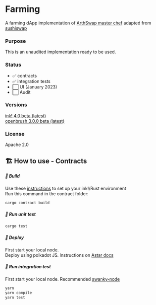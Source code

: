 # Farming
A farming dApp implementation of [ArthSwap master chef](https://github.com/ArthSwap/ArthSwap-MasterChef) adapted from
[sushiswap](https://github.com/sushiswap/sushiswap/blob/archieve/canary/contracts/MasterChefV2.sol)

### Purpose
This is an unaudited implementation ready to be used.

### Status
- :white_check_mark: contracts
- :white_check_mark: integration tests
- :white_large_square: UI (January 2023)
- :white_large_square: Audit

### Versions
[ink! 4.0 beta (latest)](https://github.com/paritytech/ink/tree/4655a8b4413cb50cbc38d1b7c173ad426ab06cde)   
[openbrush 3.0.0 beta (latest)](https://github.com/727-Ventures/openbrush-contracts/tree/14ff655a0d83440f40c57c82d9a33e4c5b981da7)

### License
Apache 2.0

## 🏗️ How to use - Contracts
##### 💫 Build
Use these [instructions](https://use.ink/getting-started/setup) to set up your ink!/Rust environment    
Run this command in the contract folder:

```sh
cargo contract build
```

##### 💫 Run unit test

```sh
cargo test
```
##### 💫 Deploy
First start your local node.  
Deploy using polkadot JS. Instructions on [Astar docs](https://docs.astar.network/docs/wasm/sc-dev/polkadotjs-ui)

##### 💫 Run integration test
First start your local node. Recommended [swanky-node](https://github.com/AstarNetwork/swanky-node)

```sh
yarn
yarn compile
yarn test
```